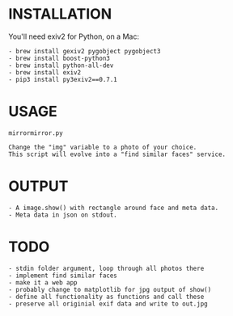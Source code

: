 # INSTALLATION
You'll need exiv2 for Python, on a Mac:
  
    - brew install gexiv2 pygobject pygobject3
    - brew install boost-python3
    - brew install python-all-dev
    - brew install exiv2
    - pip3 install py3exiv2==0.7.1

# USAGE
    mirrormirror.py

    Change the "img" variable to a photo of your choice.
    This script will evolve into a "find similar faces" service.

# OUTPUT
    - A image.show() with rectangle around face and meta data.
    - Meta data in json on stdout.

# TODO
    - stdin folder argument, loop through all photos there
    - implement find similar faces
    - make it a web app
    - probably change to matplotlib for jpg output of show()
    - define all functionality as functions and call these
    - preserve all originial exif data and write to out.jpg

